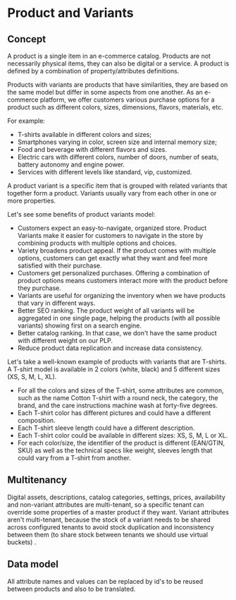 # Product and Variants
## Concept
A product is a single item in an e-commerce catalog. Products are not necessarily physical items, they can also be digital or a service. A product is defined by a combination of property/attributes definitions.

Products with variants are products that have similarities, they are based on the same model but differ in some aspects from one another. As an e-commerce platform, we offer customers various purchase options for a product such as different colors, sizes, dimensions, flavors, materials, etc. 

For example:

* T-shirts available in different colors and sizes;
* Smartphones varying in color, screen size and internal memory size;
* Food and beverage with different flavors and sizes.
* Electric cars with different colors, number of doors, number of seats, battery autonomy and engine power.   
* Services with different levels like standard, vip, customized. 

A product variant is a specific item that is grouped with related variants that together form a product. Variants usually vary from each other in one or more properties. 

Let's see some benefits of product variants model:

* Customers expect an easy-to-navigate, organized store. Product Variants make it easier for customers to navigate in the store by combining products with multiple options and choices.
* Variety broadens product appeal. If the product comes with multiple options, customers can get exactly what they want and feel more satisfied with their purchase.
* Customers get personalized purchases. Offering a combination of product options means customers interact more with the product before they purchase.
* Variants are useful for organizing the inventory when we have products that vary in different ways.
* Better SEO ranking. The product weight of all variants will be aggregated in one single page, helping the products (with all possible variants) showing first on a search engine. 
* Better catalog ranking. In that case, we don't have the same product with different weight on our PLP.
* Reduce product data replication and increase data consistency.

Let's take a well-known example of products with variants that are T-shirts. A T-shirt model is available in 2 colors (white, black) and 5 different sizes (XS, S, M, L, XL).

* For all the colors and sizes of the T-shirt, some attributes are common, such as the name Cotton T-shirt with a round neck, the category, the brand, and the care instructions machine wash at forty-five degrees.
* Each T-shirt color has different pictures and could have a different composition.
* Each T-shirt sleeve length could have a different description.
* Each T-shirt color could be available in different sizes: XS, S, M, L or XL.
* For each color/size, the identifier of the product is different (EAN/GTIN, SKU) as well as the technical specs like weight, sleeves length that could vary from a T-shirt from another.

## Multitenancy
Digital assets, descriptions, catalog categories, settings, prices, availability and non-variant attributes are multi-tenant, so a specific tenant can override some properties of a master product if they want. Variant attributes aren't multi-tenant, because the stock of a variant needs to be shared across configured tenants to avoid stock duplication and inconsistency between them (to share stock between tenants we should use virtual buckets) .

## Data model 
All attribute names and values can be replaced by id's to be reused between products and also to be translated. 

